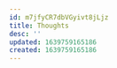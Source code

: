 ```yaml
---
id: m7jfyCR7dbVGyivt8jLjz
title: Thoughts
desc: ''
updated: 1639759165186
created: 1639759165186
---
```


